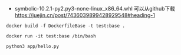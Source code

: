- symbolic-10.2.1-py2.py3-none-linux_x86_64.whl 可以从github下载 https://juejin.cn/post/7436039899428929548#heading-1

```
docker build -f DockerfileBase -t test:base .

docker run -it test:base /bin/bash

python3 app/hello.py

```
